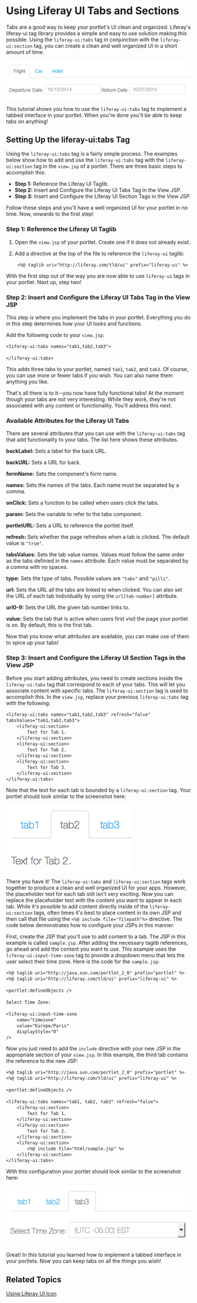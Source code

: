# Using Liferay UI Tabs and Sections [](id=using-liferay-uitabs-and-liferay-uisections)

Tabs are a good way to keep your portlet's UI clean and organized. Liferay's 
liferay-ui tag library provides a simple and easy to use solution making this 
possible. Using the `liferay-ui:tabs` tag in conjunction with the 
`liferay-ui:section` tag, you can create a clean and well organized UI in a 
short amount of time.

![Figure 1: Using tabs can streamline your portlet's interface.](../../images/liferay-ui-tabs-03.png)

This tutorial shows you how to use the `liferay-ui:tabs` tag to implement a 
tabbed interface in your portlet. When you're done you'll be able to keep tabs 
on anything!

## Setting Up the liferay-ui:tabs Tag

Using the `liferay-ui:tabs` tag is a fairly simple process. The examples below
show how to add and use the `liferay-ui:tabs` tag with the `liferay-ui:section`
tag in the `view.jsp` of a portlet. There are three basic steps to accomplish 
this:

- **Step 1:** Reference the Liferay UI Taglib.
- **Step 2:** Insert and Configure the Liferay UI Tabs Tag in the View JSP.
- **Step 3:** Insert and Configure the Liferay UI Section Tags in the View JSP. 

Follow these steps and you'll have a well organized UI for your portlet in no 
time. Now, onwards to the first step!

### Step 1: Reference the Liferay UI Taglib

1. Open the `view.jsp` of your portlet. Create one if it does not already exist.

2. Add a directive at the top of the file to reference the `liferay-ui` taglib:

        <%@ taglib uri="http://liferay.com/tld/ui" prefix="liferay-ui" %>

With the first step out of the way you are now able to use `liferay-ui` tags in 
your portlet. Next up, step two!

### Step 2: Insert and Configure the Liferay UI Tabs Tag in the View JSP

This step is where you implement the tabs in your portlet. Everything you do in 
this step determines how your UI looks and functions. 

Add the following code to your `view.jsp`:

    <liferay-ui:tabs names="tab1,tab2,tab3">
    
    </liferay-ui:tabs>

This adds three tabs to your portlet, named `tab1`, `tab2`, and `tab3`. Of 
course, you can use more or fewer tabs if you wish. You can also name them 
anything you like.
    
That's all there is to it--you now have fully functional tabs! At the moment 
though your tabs are not very interesting. While they work, they're not 
associated with any content or functionality. You'll address this next. 

### Available Attributes for the Liferay UI Tabs

There are several attributes that you can use with the `liferay-ui:tabs` tag 
that add functionality to your tabs. The list here shows these attributes.

**backLabel:** Sets a label for the back URL.

**backURL:** Sets a URL for back.

**formName:** Sets the component's form name.

**names:** Sets the names of the tabs. Each name must be separated by a comma.

**onClick:** Sets a function to be called when users click the tabs.

**param:** Sets the variable to refer to the tabs component.

**portletURL:** Sets a URL to reference the portlet itself.

**refresh:** Sets whether the page refreshes when a tab is clicked. The default 
value is `"true"`.

**tabsValues:** Sets the tab value names. Values must follow the same order as
the tabs definied in the `names` attribute. Each value must be separated by a 
comma with no spaces.

**type:** Sets the type of tabs. Possible values are `"tabs"` and `"pills"`.

**url:** Sets the URL all the tabs are linked to when clicked. You can also set 
the URL of each tab individually by using the `url[tab-number]` attribute.

**url0-9:** Sets the URL the given tab number links to.

**value:** Sets the tab that is active when users first visit the page your 
portlet is on. By default, this is the first tab.

Now that you know what attributes are available, you can make use of them to 
spice up your tabs!

### Step 3: Insert and Configure the Liferay UI Section Tags in the View JSP

Before you start adding attributes, you need to create sections inside the 
`liferay-ui:tabs` tag that correspond to each of your tabs. This will let you 
associate content with specific tabs. The `liferay-ui:section` tag is used to 
accomplish this. In the `view.jsp`, replace your previous `liferay-ui:tabs` tag 
with the following:

    <liferay-ui:tabs names="tab1,tab2,tab3" refresh="false" tabsValues="tab1,tab2,tab3">
        <liferay-ui:section>
		    Text for Tab 1.
	    </liferay-ui:section>
	    <liferay-ui:section>
		    Text for Tab 2.
	    </liferay-ui:section>
	    <liferay-ui:section>
		    Text for Tab 3.
	    </liferay-ui:section>
    </liferay-ui:tabs>

Note that the text for each tab is bounded by a `liferay-ui:section` tag. Your 
portlet should look similar to the screenshot here:

![Figure 2: Placing content inside sections allows you to associate it with individual tabs.](../../images/tabs-01.png)

There you have it! The `liferay-ui:tabs` and `liferay-ui:section` tags work 
together to produce a clean and well organized UI for your apps. However, the 
placeholder text for each tab still isn't very exciting. Now you can replace the 
placeholder text with the content you want to appear in each tab. While it's 
possible to add content directly inside of the `liferay-ui:section` tags, often 
times it's best to place content in its own JSP and then call that file using 
the `<%@ include file="filepath"%>` directive. The code below demonstrates how 
to configure your JSPs in this manner.

First, create the JSP that you'll use to add content to a tab. The JSP in this 
example is called `sample.jsp`. After adding the necessary taglib references, go 
ahead and add the content you want to use. This example uses the 
`liferay-ui:input-time-zone` tag to provide a dropdown menu that lets the user 
select their time zone. Here is the code for the `sample.jsp`:
    
    <%@ taglib uri="http://java.sun.com/portlet_2_0" prefix="portlet" %>
    <%@ taglib uri="http://liferay.com/tld/ui" prefix="liferay-ui" %>

    <portlet:defineObjects />

    Select Time Zone: 

    <liferay-ui:input-time-zone
	    name="timezone"
		value="Europe/Paris"
        displayStyle="0"
	/>

Now you just need to add the `include` directive with your new JSP in the 
appropriate section of your `view.jsp`. In this example, the third tab contains 
the reference to the new JSP:
    
    <%@ taglib uri="http://java.sun.com/portlet_2_0" prefix="portlet" %>
    <%@ taglib uri="http://liferay.com/tld/ui" prefix="liferay-ui" %>

    <portlet:defineObjects />

    <liferay-ui:tabs names="tab1, tab2, tab3" refresh="false">
  		<liferay-ui:section>
		    Text for Tab 1.
	    </liferay-ui:section>
	    <liferay-ui:section>
		    Text for Tab 2.
	    </liferay-ui:section>
	    <liferay-ui:section>
		    <%@ include file="html/sample.jsp" %>
		</liferay-ui:section>
    </liferay-ui:tabs>
	
With this configuration your portlet should look similar to the screenshot here:

![Figure 3: Here's what the newly configured tabs look like.](../../images/tabs-02.png)

Great! In this tutorial you learned how to implement a tabbed interface in your 
portlets. Now you can keep tabs on all the things you wish!

## Related Topics

[Using Liferay UI Icon](/tutorials/-/knowledge_base/using-liferay-ui-icon-in-a-portlet)
